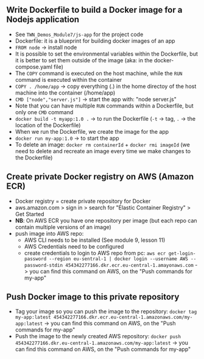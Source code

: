 ## Write Dockerfile to build a Docker image for a Nodejs application
- See ``TWN_Demos_Module7/js-app`` for the project code
- Dockerfile: it is a blueprint for building docker images of an app
- ``FROM node`` -> install node
- It is possible to set the environmental variables within the Dockerfile, but it is better to set them outside of the image (aka: in the docker-compose.yaml file)
- The ``COPY`` command is executed on the host machine, while the ``RUN`` command is executed within the container
- ``COPY . /home/app`` -> copy everything (.) in the home directoy of the host machine into the container (/home/app)
- ``CMD ["node","server.js"]`` -> start the app with: "node server.js"
- Note that you can have multiple ``RUN`` commands within a Dockerfile, but only one ``CMD`` command
- ``docker build -t myapp:1.0 .`` -> to run the Dockerfile (``-t`` -> tag, ``.`` -> the location of the Dockerfile)
- When we run the Dockerfile, we create the image for the app
- ``docker run my-app:1.0`` -> to start the app
- To delete an image: ``docker rm containerId`` + ``docker rmi imageId`` (we need to delete and recreate an image every time we make changes to the Dockerfile)

## Create private Docker registry on AWS (Amazon ECR)
- Docker registry = create private repository for Docker
- aws.amazon.com > sign in > search for "Elastic Container Registry" > Get Started
- **NB**: On AWS ECR you have one repository per image (but each repo can contain multiple versions of an image)
- push image into AWS repo:
  - AWS CLI needs to be installed (See module 9, lesson 11)
  - AWS Credentials need to be configured
  - create credentials to login to AWS repo from pc:
    ``aws ecr get-login-password --region eu-sentral-1 | docker login --username AWS --password-stdin 454342277166.dkr.ecr.eu-central-1.amayonaws.com`` -> you can find this command on AWS, on the "Push commands for my-app"

## Push Docker image to this private repository
- Tag your image so you can push the image to the repository:
  ``docker tag my-app:latest 454342277166.dkr.ecr.eu-central-1.amazonaws.com/my-app:latest`` -> you can find this command on AWS, on the "Push commands for my-app"
- Push the image to the newly created AWS repository:
  ``docker push 454342277166.dkr.eu-central-1.amazonaws.com/my-app:latest`` -> you can find this command on AWS, on the "Push commands for my-app"
